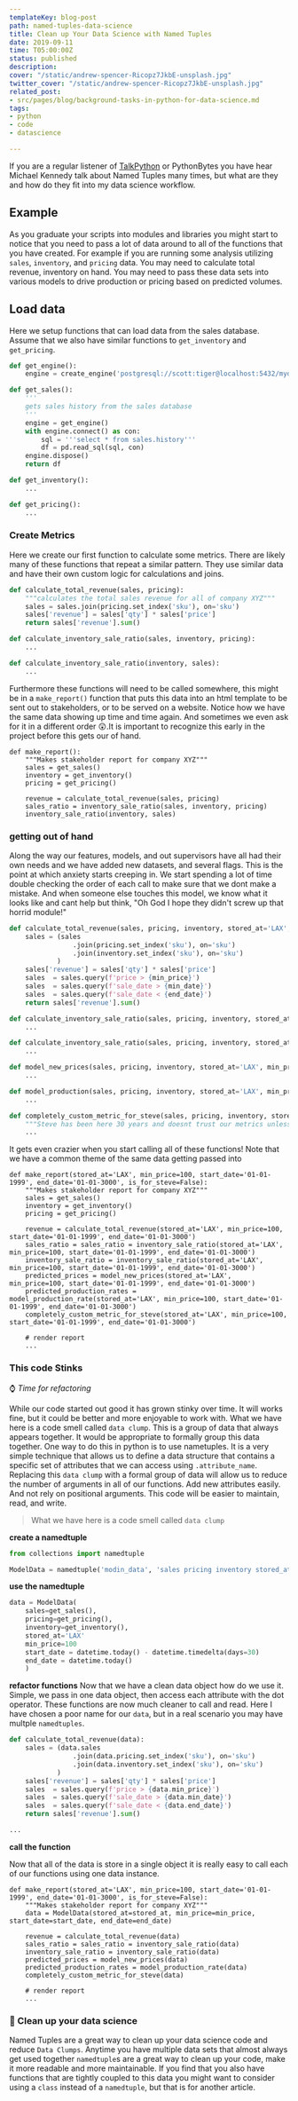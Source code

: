 ```yaml
---
templateKey: blog-post
path: named-tuples-data-science
title: Clean up Your Data Science with Named Tuples
date: 2019-09-11
time: T05:00:00Z
status: published
description: 
cover: "/static/andrew-spencer-Ricopz7JkbE-unsplash.jpg"
twitter_cover: "/static/andrew-spencer-Ricopz7JkbE-unsplash.jpg"
related_post:
- src/pages/blog/background-tasks-in-python-for-data-science.md
tags:
- python
- code
- datascience

---
```

If you are a regular listener of [TalkPython](https://talkpython.fm) or PythonBytes you have hear Michael Kennedy talk about Named Tuples many times, but what are they and how do they fit into my data science workflow.

## Example

As you graduate your scripts into modules and libraries you might start to notice that you need to pass a lot of data around to all of the functions that you have created. For example if you are running some analysis utilizing `sales`, `inventory`, and `pricing` data.  You may need to calculate total revenue, inventory on hand.  You may need to pass these data sets into various models to drive production or pricing based on predicted volumes.

## Load data

Here we setup functions that can load data from the sales database.  Assume that we also have similar functions to `get_inventory` and `get_pricing`.

``` python
def get_engine():
    engine = create_engine('postgresql://scott:tiger@localhost:5432/mydatabase')

def get_sales():
    '''
    gets sales history from the sales database
    '''
    engine = get_engine()
    with engine.connect() as con:
        sql = '''select * from sales.history'''
        df = pd.read_sql(sql, con)
    engine.dispose()
    return df

def get_inventory():
    ...

def get_pricing():
    ...
```

### Create Metrics

Here we create our first function to calculate some metrics.  There are likely many of these functions that repeat a similar pattern.  They use similar data and have their own custom logic for calculations and joins.

``` python
def calculate_total_revenue(sales, pricing):
    """calculates the total sales revenue for all of company XYZ"""
    sales = sales.join(pricing.set_index('sku'), on='sku')
    sales['revenue'] = sales['qty'] * sales['price']
    return sales['revenue'].sum()

def calculate_inventory_sale_ratio(sales, inventory, pricing):
    ...

def calculate_inventory_sale_ratio(inventory, sales):
    ...
```

Furthermore these functions will need to be called somewhere, this might be in a `make_report()` function that puts this data into an html template to be sent out to stakeholders, or to be served on a website. Notice how we have the same data showing up time and time again.  And sometimes we even ask for it in a different order 😲.It is important to recognize this early in the project before this gets our of hand.

    def make_report():
        """Makes stakeholder report for company XYZ"""
        sales = get_sales()
        inventory = get_inventory()
        pricing = get_pricing()
    
        revenue = calculate_total_revenue(sales, pricing)
        sales_ratio = inventory_sale_ratio(sales, inventory, pricing)
        inventory_sale_ratio(inventory, sales)

### getting out of hand

Along the way our features, models, and out supervisors have all had their own needs and we have added new datasets, and several flags. This is the point at which anxiety starts creeping in.  We start spending a lot of time double checking the order of each call to make sure that we dont make a mistake.  And when someone else touches this model, we know what it looks like and cant help but think, "Oh God I hope they didn't screw up that horrid module!"

``` python
def calculate_total_revenue(sales, pricing, inventory, stored_at='LAX', min_price=100, start_date='01-01-1999', end_date='01-01-3000'):
    sales = (sales
                .join(pricing.set_index('sku'), on='sku')
                .join(inventory.set_index('sku'), on='sku')
            )
    sales['revenue'] = sales['qty'] * sales['price']
    sales  = sales.query(f'price > {min_price}')
    sales  = sales.query(f'sale_date > {min_date}')
    sales  = sales.query(f'sale_date < {end_date}')
    return sales['revenue'].sum()

def calculate_inventory_sale_ratio(sales, pricing, inventory, stored_at='LAX', min_price=100, start_date='01-01-1999', end_date='01-01-3000'):
    ...

def calculate_inventory_sale_ratio(sales, pricing, inventory, stored_at='LAX', min_price=100, start_date='01-01-1999', end_date='01-01-3000'):
    ...

def model_new_prices(sales, pricing, inventory, stored_at='LAX', min_price=100, start_date='01-01-1999', end_date='01-01-3000'):
    ...

def model_production(sales, pricing, inventory, stored_at='LAX', min_price=100, start_date='01-01-1999', end_date='01-01-3000'):
    ...

def completely_custom_metric_for_steve(sales, pricing, inventory, stored_at='LAX', min_price=100, start_date='01-01-1999', end_date='01-01-3000'):
    """Steve has been here 30 years and doesnt trust our metrics unless he can validate against the old metrics"""
    ...
```

It gets even crazier when you start calling all of these functions! Note that we have a common theme of the same data getting passed into

    def make_report(stored_at='LAX', min_price=100, start_date='01-01-1999', end_date='01-01-3000', is_for_steve=False):
        """Makes stakeholder report for company XYZ"""
        sales = get_sales()
        inventory = get_inventory()
        pricing = get_pricing()
    
        revenue = calculate_total_revenue(stored_at='LAX', min_price=100, start_date='01-01-1999', end_date='01-01-3000')
        sales_ratio = sales_ratio = inventory_sale_ratio(stored_at='LAX', min_price=100, start_date='01-01-1999', end_date='01-01-3000')
        inventory_sale_ratio = inventory_sale_ratio(stored_at='LAX', min_price=100, start_date='01-01-1999', end_date='01-01-3000')
        predicted_prices = model_new_prices(stored_at='LAX', min_price=100, start_date='01-01-1999', end_date='01-01-3000')
        predicted_production_rates = model_production_rate(stored_at='LAX', min_price=100, start_date='01-01-1999', end_date='01-01-3000')
        completely_custom_metric_for_steve(stored_at='LAX', min_price=100, start_date='01-01-1999', end_date='01-01-3000')
    
        # render report
        ...
        

### This code Stinks

⌚ _Time for refactoring_

While our code started out good it has grown stinky over time.  It will works fine, but it could be better and more enjoyable to work with.  What we have here is a code smell called `data clump`.  This is a group of data that always appears together.  It would be appropriate to formally group this data together.  One way to do this in python is to use nametuples.  It is a very simple technique that allows us to define a data structure that contains a specific set of attributes that we can access using `.attribute_name`.  Replacing this `data clump` with a formal group of data will allow us to reduce the number of arguments in all of our functions. Add new attributes easily. And not rely on positional arguments.  This code will be easier to maintain, read, and write.

> What we have here is a code smell called `data clump`

**create a namedtuple**

```python
from collections import namedtuple

ModelData = namedtuple('modin_data', 'sales pricing inventory stored_at min_price start_date end_date')
```

**use the namedtuple**

```python
data = ModelData(
    sales=get_sales(),
    pricing=get_pricing(),
    inventory=get_inventory(),
    stored_at='LAX'
    min_price=100
    start_date = datetime.today() - datetime.timedelta(days=30)
    end_date = datetime.today()
    )
```

**refactor functions**
Now that we have a clean data object how do we use it.  Simple, we pass in one data object, then access each attribute with the dot operator. These functions are now much cleaner to call and read.  Here I have chosen a poor name for our `data`, but in a real scenario you may have multple `namedtuples`.

``` python
def calculate_total_revenue(data):
    sales = (data.sales
                .join(data.pricing.set_index('sku'), on='sku')
                .join(data.inventory.set_index('sku'), on='sku')
            )
    sales['revenue'] = sales['qty'] * sales['price']
    sales  = sales.query(f'price > {data.min_price}')
    sales  = sales.query(f'sale_date > {data.min_date}')
    sales  = sales.query(f'sale_date < {data.end_date}')
    return sales['revenue'].sum()

...
```

**call the function**

Now that all of the data is store in a single object it is really easy to call each of our functions using one data instance.

    def make_report(stored_at='LAX', min_price=100, start_date='01-01-1999', end_date='01-01-3000', is_for_steve=False):
        """Makes stakeholder report for company XYZ"""
        data = ModelData(stored_at=stored_at, min_price=min_price, start_date=start_date, end_date=end_date)
    
        revenue = calculate_total_revenue(data)
        sales_ratio = sales_ratio = inventory_sale_ratio(data)
        inventory_sale_ratio = inventory_sale_ratio(data)
        predicted_prices = model_new_prices(data)
        predicted_production_rates = model_production_rate(data)
        completely_custom_metric_for_steve(data)
    
        # render report
        ...
        

### 🧹 Clean up your data science

Named Tuples are a great way to clean up your data science code and reduce `Data Clumps`.  Anytime you have multiple data sets that almost always get used together `namedtuple`s are a great way to clean up your code, make it more readable and more maintainable.  If you find that you also have functions that are tightly coupled to this data you might want to consider using a `class` instead of a `namedtuple`, but that is for another article.